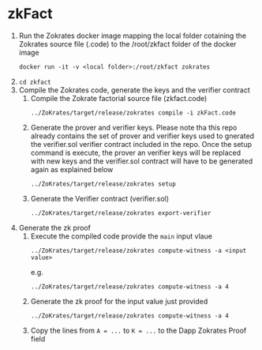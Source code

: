 # zkFact


1. Run the Zokrates docker image mapping the local folder cotaining the Zokrates source file (.code) to the /root/zkfact folder of the docker image
   ```
   docker run -it -v <local folder>:/root/zkfact zokrates
   ```
1. `cd zkfact`
1. Compile the Zokrates code, generate the keys and the verifier contract
   1. Compile the Zokrate factorial source file (zkfact.code)
      ```
      ../ZoKrates/target/release/zokrates compile -i zkFact.code
      ```
   1. Generate the prover and verifier keys. Please note tha this repo already contains the set of prover and verifier keys used to gnerated the verifier.sol verifier contract included in the repo. Once the setup command is execute, the prover an verifier keys will be replaced with new keys and the verifier.sol contract will have to be generated again as explained below  
      ```
      ../ZoKrates/target/release/zokrates setup
      ```
   1. Generate the Verifier contract (verifier.sol)
      ````
      ../ZoKrates/target/release/zokrates export-verifier
      ````
1. Generate the zk proof
   1. Execute the compiled code provide the `main` input vlaue
      ```
      ../ZoKrates/target/release/zokrates compute-witness -a <input value>
      ```
      e.g.
      ```
      ../ZoKrates/target/release/zokrates compute-witness -a 4
      ```
   1. Generate the zk proof for the input value just provided
      ```
      ../ZoKrates/target/release/zokrates compute-witness -a 4
      ````
   1. Copy the lines from `A = ...` to `K = ...` to the Dapp Zokrates Proof field
